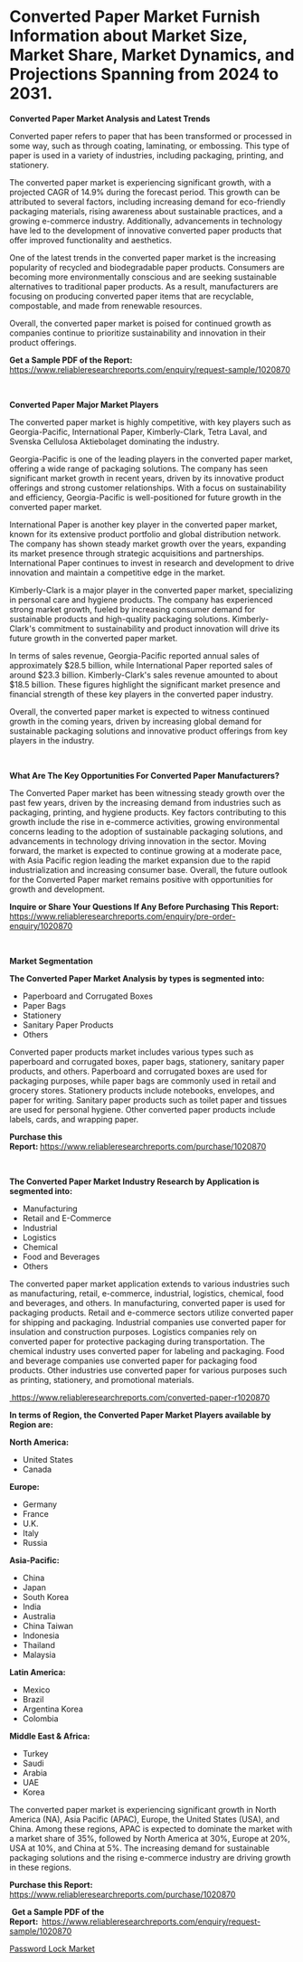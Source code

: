 <p><h1>Converted Paper Market Furnish Information about Market Size, Market Share, Market Dynamics, and Projections Spanning from 2024 to 2031.</h1></p><p><strong>Converted Paper Market Analysis and Latest Trends</strong></p>
<p><p>Converted paper refers to paper that has been transformed or processed in some way, such as through coating, laminating, or embossing. This type of paper is used in a variety of industries, including packaging, printing, and stationery.</p><p>The converted paper market is experiencing significant growth, with a projected CAGR of 14.9% during the forecast period. This growth can be attributed to several factors, including increasing demand for eco-friendly packaging materials, rising awareness about sustainable practices, and a growing e-commerce industry. Additionally, advancements in technology have led to the development of innovative converted paper products that offer improved functionality and aesthetics.</p><p>One of the latest trends in the converted paper market is the increasing popularity of recycled and biodegradable paper products. Consumers are becoming more environmentally conscious and are seeking sustainable alternatives to traditional paper products. As a result, manufacturers are focusing on producing converted paper items that are recyclable, compostable, and made from renewable resources.</p><p>Overall, the converted paper market is poised for continued growth as companies continue to prioritize sustainability and innovation in their product offerings.</p></p>
<p><strong>Get a Sample PDF of the Report:&nbsp;</strong> <a href="https://www.reliableresearchreports.com/enquiry/request-sample/1020870">https://www.reliableresearchreports.com/enquiry/request-sample/1020870</a></p>
<p>&nbsp;</p>
<p><strong>Converted Paper Major Market Players</strong></p>
<p><p>The converted paper market is highly competitive, with key players such as Georgia-Pacific, International Paper, Kimberly-Clark, Tetra Laval, and Svenska Cellulosa Aktiebolaget dominating the industry. </p><p>Georgia-Pacific is one of the leading players in the converted paper market, offering a wide range of packaging solutions. The company has seen significant market growth in recent years, driven by its innovative product offerings and strong customer relationships. With a focus on sustainability and efficiency, Georgia-Pacific is well-positioned for future growth in the converted paper market.</p><p>International Paper is another key player in the converted paper market, known for its extensive product portfolio and global distribution network. The company has shown steady market growth over the years, expanding its market presence through strategic acquisitions and partnerships. International Paper continues to invest in research and development to drive innovation and maintain a competitive edge in the market.</p><p>Kimberly-Clark is a major player in the converted paper market, specializing in personal care and hygiene products. The company has experienced strong market growth, fueled by increasing consumer demand for sustainable products and high-quality packaging solutions. Kimberly-Clark's commitment to sustainability and product innovation will drive its future growth in the converted paper market.</p><p>In terms of sales revenue, Georgia-Pacific reported annual sales of approximately $28.5 billion, while International Paper reported sales of around $23.3 billion. Kimberly-Clark's sales revenue amounted to about $18.5 billion. These figures highlight the significant market presence and financial strength of these key players in the converted paper industry. </p><p>Overall, the converted paper market is expected to witness continued growth in the coming years, driven by increasing global demand for sustainable packaging solutions and innovative product offerings from key players in the industry.</p></p>
<p>&nbsp;</p>
<p><strong>What Are The Key Opportunities For Converted Paper Manufacturers?</strong></p>
<p><p>The Converted Paper market has been witnessing steady growth over the past few years, driven by the increasing demand from industries such as packaging, printing, and hygiene products. Key factors contributing to this growth include the rise in e-commerce activities, growing environmental concerns leading to the adoption of sustainable packaging solutions, and advancements in technology driving innovation in the sector. Moving forward, the market is expected to continue growing at a moderate pace, with Asia Pacific region leading the market expansion due to the rapid industrialization and increasing consumer base. Overall, the future outlook for the Converted Paper market remains positive with opportunities for growth and development.</p></p>
<p><strong>Inquire or Share Your Questions If Any Before Purchasing This Report:</strong> <a href="https://www.reliableresearchreports.com/enquiry/pre-order-enquiry/1020870">https://www.reliableresearchreports.com/enquiry/pre-order-enquiry/1020870</a></p>
<p>&nbsp;</p>
<p><strong>Market Segmentation</strong></p>
<p><strong>The Converted Paper Market Analysis by types is segmented into:</strong></p>
<p><ul><li>Paperboard and Corrugated Boxes</li><li>Paper Bags</li><li>Stationery</li><li>Sanitary Paper Products</li><li>Others</li></ul></p>
<p><p>Converted paper products market includes various types such as paperboard and corrugated boxes, paper bags, stationery, sanitary paper products, and others. Paperboard and corrugated boxes are used for packaging purposes, while paper bags are commonly used in retail and grocery stores. Stationery products include notebooks, envelopes, and paper for writing. Sanitary paper products such as toilet paper and tissues are used for personal hygiene. Other converted paper products include labels, cards, and wrapping paper.</p></p>
<p><strong>Purchase this Report:&nbsp;</strong><a href="https://www.reliableresearchreports.com/purchase/1020870">https://www.reliableresearchreports.com/purchase/1020870</a></p>
<p>&nbsp;</p>
<p><strong>The Converted Paper Market Industry Research by Application is segmented into:</strong></p>
<p><ul><li>Manufacturing</li><li>Retail and E-Commerce</li><li>Industrial</li><li>Logistics</li><li>Chemical</li><li>Food and Beverages</li><li>Others</li></ul></p>
<p><p>The converted paper market application extends to various industries such as manufacturing, retail, e-commerce, industrial, logistics, chemical, food and beverages, and others. In manufacturing, converted paper is used for packaging products. Retail and e-commerce sectors utilize converted paper for shipping and packaging. Industrial companies use converted paper for insulation and construction purposes. Logistics companies rely on converted paper for protective packaging during transportation. The chemical industry uses converted paper for labeling and packaging. Food and beverage companies use converted paper for packaging food products. Other industries use converted paper for various purposes such as printing, stationery, and promotional materials.</p></p>
<p><a href="https://www.reliableresearchreports.com/converted-paper-r1020870">&nbsp;https://www.reliableresearchreports.com/converted-paper-r1020870</a></p>
<p><strong>In terms of Region, the Converted Paper Market Players available by Region are:</strong></p>
<p>
    <p> <strong> North America: </strong>
        <ul>
            <li>United States</li>
            <li>Canada</li>
        </ul>
        </p> 
    <p> <strong> Europe: </strong>
        <ul>
            <li>Germany</li>
            <li>France</li>
            <li>U.K.</li>
            <li>Italy</li>
            <li>Russia</li>
        </ul>
        </p> 
    <p> <strong> Asia-Pacific: </strong>
        <ul>
            <li>China</li>
            <li>Japan</li>
            <li>South Korea</li>
            <li>India</li>
            <li>Australia</li>
            <li>China Taiwan</li>
            <li>Indonesia</li>
            <li>Thailand</li>
            <li>Malaysia</li>
        </ul>
        </p> 
    <p> <strong> Latin America: </strong>
        <ul>
            <li>Mexico</li>
            <li>Brazil</li>
            <li>Argentina Korea</li>
            <li>Colombia</li>
        </ul>
        </p> 
    <p> <strong> Middle East & Africa: </strong>
        <ul>
            <li>Turkey</li>
            <li>Saudi</li>
            <li>Arabia</li>
            <li>UAE</li>
            <li>Korea</li>
        </ul>
    </p>
    </p>
<p><p>The converted paper market is experiencing significant growth in North America (NA), Asia Pacific (APAC), Europe, the United States (USA), and China. Among these regions, APAC is expected to dominate the market with a market share of 35%, followed by North America at 30%, Europe at 20%, USA at 10%, and China at 5%. The increasing demand for sustainable packaging solutions and the rising e-commerce industry are driving growth in these regions.</p></p>
<p><strong>Purchase this Report: </strong><a href="https://www.reliableresearchreports.com/purchase/1020870">https://www.reliableresearchreports.com/purchase/1020870</a></p>
<p>&nbsp;<strong>Get a Sample PDF of the Report:&nbsp;&nbsp;</strong><a href="https://www.reliableresearchreports.com/enquiry/request-sample/1020870">https://www.reliableresearchreports.com/enquiry/request-sample/1020870</a></p>
<p><strong></strong></p>
<p><p><a href="https://github.com/ejuynpri79/Market-Research-Report-List-1/blob/main/password-lock-market.md">Password Lock Market</a></p></p>